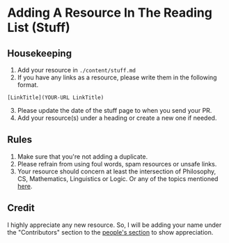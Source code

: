 # Adding A Resource In The Reading List (Stuff)

## Housekeeping

1. Add your resource in `./content/stuff.md`
2. If you have any links as a resource, please write them in the following format.

```
[LinkTitle](YOUR-URL LinkTitle)
```

3. Please update the date of the stuff page to when you send your PR.
4. Add your resource(s) under a heading or create a new one if needed.

## Rules

1. Make sure that you're not adding a duplicate.
2. Please refrain from using foul words, spam resources or unsafe links.
3. Your resource should concern at least the intersection of Philosophy, CS, Mathematics, Linguistics or Logic. Or any of the topics mentioned [here](https://thephilosophicalcode.com/).

## Credit

I highly appreciate any new resource. So, I will be adding your name under the "Contributors" section to the [people's section](https://thephilosophicalcode.com/people/) to show appreciation.
